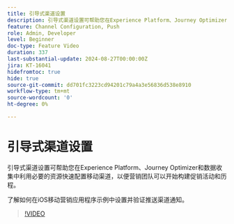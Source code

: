 ```yaml
---
title: 引导式渠道设置
description: 引导式渠道设置可帮助您在Experience Platform、Journey Optimizer和数据收集中利用必要的资源快速配置移动渠道，以便营销团队可以开始构建促销活动和历程。 了解如何在iOS移动营销应用程序示例中设置并验证推送渠道通知。
feature: Channel Configuration, Push
role: Admin, Developer
level: Beginner
doc-type: Feature Video
duration: 337
last-substantial-update: 2024-08-27T00:00:00Z
jira: KT-16041
hidefromtoc: true
hide: true
source-git-commit: dd701fc3223cd94201c79a4a3e56836d538e8910
workflow-type: tm+mt
source-wordcount: '0'
ht-degree: 0%

---
```



# 引导式渠道设置

引导式渠道设置可帮助您在Experience Platform、Journey Optimizer和数据收集中利用必要的资源快速配置移动渠道，以便营销团队可以开始构建促销活动和历程。

了解如何在iOS移动营销应用程序示例中设置并验证推送渠道通知。

>[!VIDEO](https://video.tv.adobe.com/v/3433053/?learn=on)
